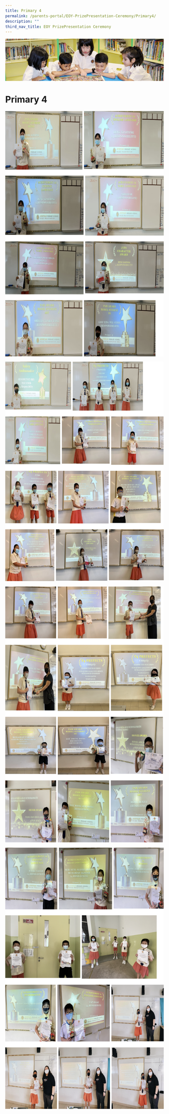 ```yaml
---
title: Primary 4
permalink: /parents-portal/EOY-PrizePresentation-Ceremony/Primary4/
description: ""
third_nav_title: EOY PrizePresentation Ceremony
---
```

![](/images/banner.gif)

  
Primary 4
=========

![](/images/P41.png)

![](/images/P42.png)

![](/images/P43.png)

![](/images/P44.png)